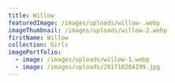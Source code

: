 ```yaml
---
title: Willow
featuredImage: /images/uploads/willow-.webp
imageThumbnail: /images/uploads/willow-2.webp
firstName: Willow
collection: Girls
imagePortfolio:
  - image: /images/uploads/willow-1.webp
  - image: /images/uploads/201710284199.jpg
---
```


